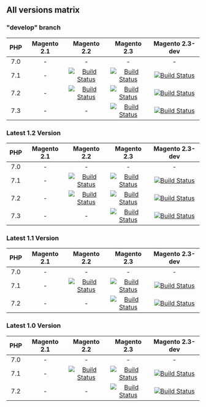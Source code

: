 ## All versions matrix

### "develop" branch
| PHP   | Magento 2.1     |   Magento 2.2                                                                                                                                                                                         | Magento 2.3                                                                                                                                                                                        | Magento 2.3-dev                                                                                                                                                                                    |
|:---:  |:---:            |:---:                                                                                                                                                                                                  |:---:                                                                                                                                                                                                 |:---:                                                                                                                                                                                             |
| 7.0   | -               | -                                                                                                                                                                                                     | -                                                                                                                                                                                                  | -                                                                                                                                                                                                  |
| 7.1   | -               | [![Build Status](https://travis-matrix-badges.herokuapp.com/repos/magento-hackathon/m2-content-provisioning/branches/develop/1)](https://travis-ci.org/magento-hackathon/m2-content-provisioning)     | [![Build Status](https://travis-matrix-badges.herokuapp.com/repos/magento-hackathon/m2-content-provisioning/branches/develop/3)](https://travis-ci.org/magento-hackathon/m2-content-provisioning) | [![Build Status](https://travis-matrix-badges.herokuapp.com/repos/magento-hackathon/m2-content-provisioning/branches/develop/6)](https://travis-ci.org/magento-hackathon/m2-content-provisioning)     |
| 7.2   | -               | [![Build Status](https://travis-matrix-badges.herokuapp.com/repos/magento-hackathon/m2-content-provisioning/branches/develop/2)](https://travis-ci.org/magento-hackathon/m2-content-provisioning)     | [![Build Status](https://travis-matrix-badges.herokuapp.com/repos/magento-hackathon/m2-content-provisioning/branches/develop/4)](https://travis-ci.org/magento-hackathon/m2-content-provisioning) | [![Build Status](https://travis-matrix-badges.herokuapp.com/repos/magento-hackathon/m2-content-provisioning/branches/develop/7)](https://travis-ci.org/magento-hackathon/m2-content-provisioning)   |
| 7.3   | -               | -                                                                                                                                                                                                     | [![Build Status](https://travis-matrix-badges.herokuapp.com/repos/magento-hackathon/m2-content-provisioning/branches/develop/5)](https://travis-ci.org/magento-hackathon/m2-content-provisioning) | [![Build Status](https://travis-matrix-badges.herokuapp.com/repos/magento-hackathon/m2-content-provisioning/branches/develop/8)](https://travis-ci.org/magento-hackathon/m2-content-provisioning)   |

### Latest 1.2 Version
| PHP   | Magento 2.1     |   Magento 2.2                                                                                                                                                                                         | Magento 2.3                                                                                                                                                                                        | Magento 2.3-dev                                                                                                                                                                                    |
|:---:  |:---:            |:---:                                                                                                                                                                                                  |:---:                                                                                                                                                                                                 |:---:                                                                                                                                                                                             |
| 7.0   | -               | -                                                                                                                                                                                                     | -                                                                                                                                                                                                  | -                                                                                                                                                                                                  |
| 7.1   | -               | [![Build Status](https://travis-matrix-badges.herokuapp.com/repos/magento-hackathon/m2-content-provisioning/branches/1.2/1)](https://travis-ci.org/magento-hackathon/m2-content-provisioning)     | [![Build Status](https://travis-matrix-badges.herokuapp.com/repos/magento-hackathon/m2-content-provisioning/branches/1.2/3)](https://travis-ci.org/magento-hackathon/m2-content-provisioning) | [![Build Status](https://travis-matrix-badges.herokuapp.com/repos/magento-hackathon/m2-content-provisioning/branches/1.2/6)](https://travis-ci.org/magento-hackathon/m2-content-provisioning)     |
| 7.2   | -               | [![Build Status](https://travis-matrix-badges.herokuapp.com/repos/magento-hackathon/m2-content-provisioning/branches/1.2/2)](https://travis-ci.org/magento-hackathon/m2-content-provisioning)     | [![Build Status](https://travis-matrix-badges.herokuapp.com/repos/magento-hackathon/m2-content-provisioning/branches/1.2/4)](https://travis-ci.org/magento-hackathon/m2-content-provisioning) | [![Build Status](https://travis-matrix-badges.herokuapp.com/repos/magento-hackathon/m2-content-provisioning/branches/1.2/7)](https://travis-ci.org/magento-hackathon/m2-content-provisioning)   |
| 7.3   | -               | -                                                                                                                                                                                                     | [![Build Status](https://travis-matrix-badges.herokuapp.com/repos/magento-hackathon/m2-content-provisioning/branches/1.2/5)](https://travis-ci.org/magento-hackathon/m2-content-provisioning) | [![Build Status](https://travis-matrix-badges.herokuapp.com/repos/magento-hackathon/m2-content-provisioning/branches/1.2/8)](https://travis-ci.org/magento-hackathon/m2-content-provisioning)   |

### Latest 1.1 Version
| PHP   | Magento 2.1     |   Magento 2.2                                                                                                                                                                                         | Magento 2.3                                                                                                                                                                                        | Magento 2.3-dev                                                                                                                                                                                    |
|:---:  |:---:            |:---:                                                                                                                                                                                                  |:---:                                                                                                                                                                                                 |:---:                                                                                                                                                                                             |
| 7.0   | -               | -                                                                                                                                                                                                     | -                                                                                                                                                                                                  | -                                                                                                                                                                                                  |
| 7.1   | -               | [![Build Status](https://travis-matrix-badges.herokuapp.com/repos/magento-hackathon/m2-content-provisioning/branches/1.1/1)](https://travis-ci.org/magento-hackathon/m2-content-provisioning)         | [![Build Status](https://travis-matrix-badges.herokuapp.com/repos/magento-hackathon/m2-content-provisioning/branches/1.1/2)](https://travis-ci.org/magento-hackathon/m2-content-provisioning)      | [![Build Status](https://travis-matrix-badges.herokuapp.com/repos/magento-hackathon/m2-content-provisioning/branches/1.1/3)](https://travis-ci.org/magento-hackathon/m2-content-provisioning)       |
| 7.2   | -               | -                                                                                                                                                                                                     | [![Build Status](https://travis-matrix-badges.herokuapp.com/repos/magento-hackathon/m2-content-provisioning/branches/1.1/4)](https://travis-ci.org/magento-hackathon/m2-content-provisioning)      | [![Build Status](https://travis-matrix-badges.herokuapp.com/repos/magento-hackathon/m2-content-provisioning/branches/1.1/5)](https://travis-ci.org/magento-hackathon/m2-content-provisioning)      |

### Latest 1.0 Version
| PHP   | Magento 2.1     |   Magento 2.2                                                                                                                                                                                         | Magento 2.3                                                                                                                                                                                        | Magento 2.3-dev                                                                                                                                                                                    |
|:---:  |:---:            |:---:                                                                                                                                                                                                  |:---:                                                                                                                                                                                                 |:---:                                                                                                                                                                                             |
| 7.0   | -               | -                                                                                                                                                                                                     | -                                                                                                                                                                                                  | -                                                                                                                                                                                                  |
| 7.1   | -               | [![Build Status](https://travis-matrix-badges.herokuapp.com/repos/magento-hackathon/m2-content-provisioning/branches/1.0/1)](https://travis-ci.org/magento-hackathon/m2-content-provisioning)         | [![Build Status](https://travis-matrix-badges.herokuapp.com/repos/magento-hackathon/m2-content-provisioning/branches/1.0/2)](https://travis-ci.org/magento-hackathon/m2-content-provisioning)      | [![Build Status](https://travis-matrix-badges.herokuapp.com/repos/magento-hackathon/m2-content-provisioning/branches/1.0/3)](https://travis-ci.org/magento-hackathon/m2-content-provisioning)       |
| 7.2   | -               | -                                                                                                                                                                                                     | [![Build Status](https://travis-matrix-badges.herokuapp.com/repos/magento-hackathon/m2-content-provisioning/branches/1.0/4)](https://travis-ci.org/magento-hackathon/m2-content-provisioning)      | [![Build Status](https://travis-matrix-badges.herokuapp.com/repos/magento-hackathon/m2-content-provisioning/branches/1.0/5)](https://travis-ci.org/magento-hackathon/m2-content-provisioning)      |


